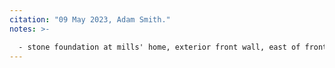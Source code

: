 ```yaml
---
citation: "09 May 2023, Adam Smith."
notes: >-

  - stone foundation at mills' home, exterior front wall, east of front door.
---
```



